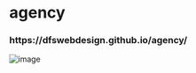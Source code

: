 # agency

<h3>https://dfswebdesign.github.io/agency/</h3>

![image](https://user-images.githubusercontent.com/73851641/114821292-57452c00-9d8e-11eb-99cf-c8d21b76c917.png)

